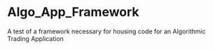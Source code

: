 # Algo_App_Framework
A test of a framework necessary for housing code for an Algorithmic Trading Application
